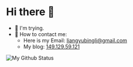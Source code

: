 # Hi there 👋

- 🤔 I'm trying.
- 💬 How to contact me: 
  - Here is my Email: liangyubingli@gmail.com
  - My blog: [149.129.59.121](http://149.129.59.121)

![My Github Status](https://github-readme-stats.vercel.app/api?username=L-Trunks&show_icons=true&theme=tokyonight&count_private=true)

<!--
**L-Trunks/L-Trunks** is a ✨ _special_ ✨ repository because its `README.md` (this file) appears on your GitHub profile.

Here are some ideas to get you started:

- 🔭 I’m currently working on ...
- 🌱 I’m currently learning ...
- 👯 I’m looking to collaborate on ...
- 🤔 I’m looking for help with ...
- 💬 Ask me about ...
- 📫 How to reach me: ...
- 😄 Pronouns: ...
- ⚡ Fun fact: ...
-->
